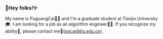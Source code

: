 ### 🌈Hey folks!✨

<!--
**antonkomarev/antonkomarev** is a ✨ _special_ ✨ repository because its `README.md` (this file) appears on your GitHub profile.

Here are some ideas to get you started:

- 🔭 I’m currently working on ...
- 🌱 I’m currently learning ...
- 👯 I’m looking to collaborate on ...
- 🤔 I’m looking for help with ...
- 💬 Ask me about ...
- 📫 How to reach me: ...
- 😄 Pronouns: ...
- ⚡ Fun fact: ...
-->

My name is PuguangCai👨‍🎓 and I'm a graduate student at Tianjin University🎓.
I am looking for a job as an algorithm engineer👨‍💻. 
If you recognize my ability💪, please contact me📧(pgcai@tju.edu.cn).
